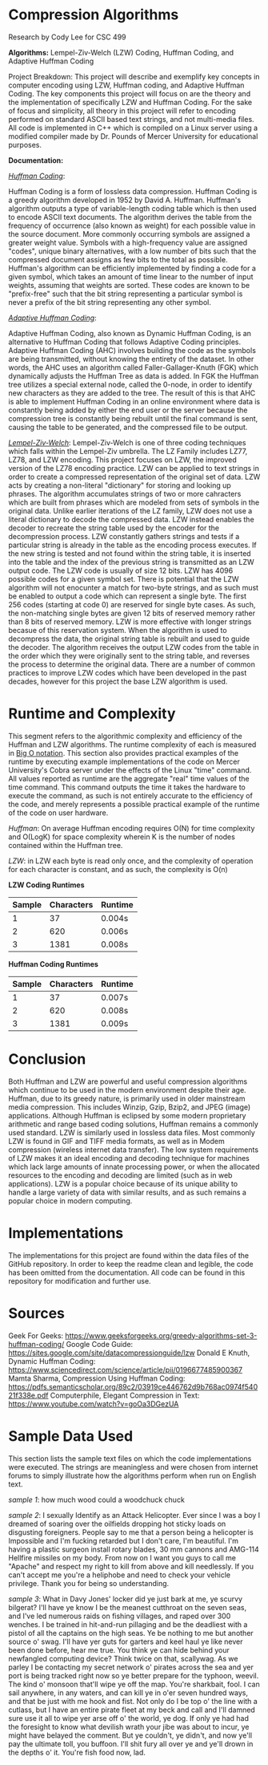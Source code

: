 
# Compression Algorithms
Research by Cody Lee
for CSC 499

**Algorithms:** Lempel-Ziv-Welch (LZW) Coding,  Huffman Coding, and Adaptive Huffman Coding

Project Breakdown: This project will describe and exemplify key concepts in computer encoding using LZW, Huffman coding, and Adaptive Huffman Coding. The key components this project will focus on are the theory and the implementation of specifically LZW and Huffman Coding. For the sake of focus and simplicity, all theory in this project will refer to encoding performed on standard ASCII based text strings, and not multi-media files. All code is implemented in C++ which is compiled on a Linux server using a modified compiler made by Dr. Pounds of Mercer University for educational purposes.

**Documentation:**

*[Huffman Coding](https://www.geeksforgeeks.org/greedy-algorithms-set-3-huffman-coding/)*:

Huffman Coding is a form of lossless data compression. Huffman Coding is a greedy algorithm developed in 1952 by David A. Huffman. Huffman's algorithm outputs a type of variable-length coding table which is then used to encode ASCII text documents. The algorithm derives the table from the frequency of occurrence (also known as weight) for each possible value in the source document. More commonly occurring symbols are assigned a greater weight value. Symbols with a high-frequency value are assigned "codes", unique binary alternatives, with a low number of bits such that the compressed document assigns as few bits to the total as possible. Huffman's algorithm can be efficiently implemented by finding a code for a given symbol, which takes an amount of time linear to the number of input weights, assuming that weights are sorted. These codes are known to be "prefix-free" such that the bit string representing a particular symbol is never a prefix of the bit string representing any other symbol.

*[Adaptive Huffman Coding](https://www.sciencedirect.com/science/article/pii/0196677485900367)*:

Adaptive Huffman Coding, also known as Dynamic Huffman Coding, is an alternative to Huffman Coding that follows Adaptive Coding principles. Adaptive Huffman Coding (AHC) involves building the code as the symbols are being transmitted, without knowing the entirety of the dataset. In other words, the AHC uses an algorithm called Faller-Gallager-Knuth (FGK) which dynamically adjusts the Huffman Tree as data is added. In FGK the Huffman tree utilizes a special external node, called the 0-node, in order to identify new characters as they are added to the tree. The result of this is that AHC is able to implement Huffman Coding in an online environment where data is constantly being added by either the end user or the server because the compression tree is constantly being rebuilt until the final command is sent, causing the table to be generated, and the compressed file to be output.


[*Lempel-Ziv-Welch*](https://sites.google.com/site/datacompressionguide/lzw):
Lempel-Ziv-Welch is one of three coding techniques which falls within the Lempel-Ziv umbrella. The LZ Family includes LZ77, LZ78, and LZW encoding. This project focuses on LZW, the improved version of the LZ78 encoding practice. LZW can be applied to text strings in order to create a compressed representation of the original set of data. LZW acts by creating a non-literal "dictionary" for storing and looking up phrases. The algorithm accumulates strings of two or more cahracters which are built from phrases which are modeled from sets of symbols in the original data. Unlike earlier iterations of the LZ family, LZW does not use a literal dictionary to decode the compressed data. LZW instead enables the decoder to recreate the string table used by the encoder for the decompression process. LZW constantly gathers strings and tests if a particular string  is already in the table as the encoding process executes. If the new string is tested and not found within the string table, it is inserted into the table and the index of the previous string is transmitted as an LZW output code. The LZW code is usually of size 12 bits. LZW has 4096 possible codes for a given symbol set. There is potential that the LZW algorithm will not enocunter a match for two-byte strings, and as such must be enabled to output a code which can represent a single byte. The first 256 codes (starting at code 0) are reserved for single byte cases. As such, the non-matching single bytes are given 12 bits of reserved memory rather than 8 bits of reserved memory. LZW is more effective with longer strings becasue of this reservation system. When the algorithm is used to decompress the data, the original string table is rebuilt and used to guide the decoder. The algorithm receives the output LZW codes from the table in the order which they were originally sent to the string table, and reverses the process to determine the original data. There are a number of common practices to improve LZW codes which have been developed in the past decades, however for this project the base LZW algorithm is used. 

# Runtime and Complexity
This segment refers to the algorithmic complexity and efficiency of the Huffman and LZW algorithms. The runtime complexity of each is measured in [Big O notation](https://en.wikipedia.org/wiki/Big_O_notation). This section also provides practical examples of the runtime by executing example implementations of the code on Mercer University's Cobra server under the effects of the Linux "time" command. All values reported as runtime are the aggregate "real" time values of the time command. This command outputs the time it takes the hardware to execute the command, as such is not entirely accurate to the efficiency of the code, and merely represents a possible practical example of the runtime of the code on user hardware.

*Huffman*:
On average Huffman encoding requires O(N) for time complexity and O(LogK) for space complexity wherein K is the number of nodes contained within the Huffman tree.

*LZW*: 
in LZW each byte is read only once, and the complexity of operation for each character is constant, and as such, the complexity is O(n)

**LZW Coding Runtimes**

| Sample | Characters | Runtime |
|--------|------------|---------|
| 1 | 37 | 0.004s |
| 2 | 620 | 0.006s |
| 3 | 1381 | 0.008s |

**Huffman Coding Runtimes**

| Sample | Characters | Runtime |
|--------|------------|---------|
| 1 | 37 | 0.007s |
| 2 | 620 | 0.008s |
| 3 | 1381 | 0.009s |

# Conclusion
Both Huffman and LZW are powerful and useful compression algorithms which continue to be used in the modern environment despite their age. Huffman, due to its greedy nature, is primarily used in older mainstream media compression. This includes Winzip, Gzip, Bzip2, and JPEG (image) applications. Although Huffman is eclipsed by some modern proprietary arithmetic and range based coding solutions, Huffman remains a commonly used standard. LZW is similarly used in lossless data files. Most commonly LZW is found in GIF and TIFF media formats, as well as in Modem compression (wireless internet data transfer). The low system requirements of LZW makes it an ideal encoding and decoding technique for machines which lack large amounts of innate processing power, or when the allocated resources to the encoding and decoding are limited (such as in web applications). LZW is a popular choice because of its unique ability to handle a large variety of data with similar results, and as such remains a popular choice in modern computing. 

# Implementations
The implementations for this project are found within the data files of the GitHub repository. In order to keep the readme clean and legible, the code has been omitted from the documentation. All code can be found in this repository for modification and further use. 

# Sources
Geek For Geeks: https://www.geeksforgeeks.org/greedy-algorithms-set-3-huffman-coding/
Google Code Guide: https://sites.google.com/site/datacompressionguide/lzw
Donald E Knuth, Dynamic Huffman Coding: https://www.sciencedirect.com/science/article/pii/0196677485900367
Mamta Sharma, Compression Using Huffman Coding: https://pdfs.semanticscholar.org/89c2/03919ce446762d9b768ac0974f54021f338e.pdf
 Computerphile, Elegant Compression in Text: https://www.youtube.com/watch?v=goOa3DGezUA
 

# Sample Data Used
This section lists the sample text files on which the code implementations were executed. The strings are meaningless and were chosen from internet forums to simply illustrate how the algorithms perform when run on English text.

*sample 1*: 
how much wood could a woodchuck chuck

*sample 2*:
I sexually Identify as an Attack Helicopter. Ever since I was a boy I dreamed of soaring over the oilfields dropping hot sticky loads on disgusting foreigners. People say to me that a person being a helicopter is Impossible and I'm fucking retarded but I don't care, I'm beautiful. I'm having a plastic surgeon install rotary blades, 30 mm cannons and AMG-114 Hellfire missiles on my body. From now on I want you guys to call me "Apache" and respect my right to kill from above and kill needlessly. If you can't accept me you're a heliphobe and need to check your vehicle privilege. Thank you for being so understanding.

*sample 3*:
What in Davy Jones' locker did ye just bark at me, ye scurvy bilgerat? I'll have ye know I be the meanest cutthroat on the seven seas, and I've led numerous raids on fishing villages, and raped over 300 wenches. I be trained in hit-and-run pillaging and be the deadliest with a pistol of all the captains on the high seas. Ye be nothing to me but another source o' swag. I'll have yer guts for garters and keel haul ye like never been done before, hear me true. You think ye can hide behind your newfangled computing device? Think twice on that, scallywag. As we parley I be contacting my secret network o' pirates across the sea and yer port is being tracked right now so ye better prepare for the typhoon, weevil. The kind o' monsoon that'll wipe ye off the map. You're sharkbait, fool. I can sail anywhere, in any waters, and can kill ye in o'er seven hundred ways, and that be just with me hook and fist. Not only do I be top o' the line with a cutlass, but I have an entire pirate fleet at my beck and call and I'll damned sure use it all to wipe yer arse off o' the world, ye dog. If only ye had had the foresight to know what devilish wrath your jibe was about to incur, ye might have belayed the comment. But ye couldn't, ye didn't, and now ye'll pay the ultimate toll, you buffoon. I'll shit fury all over ye and ye'll drown in the depths o' it. You're fish food now, lad.
